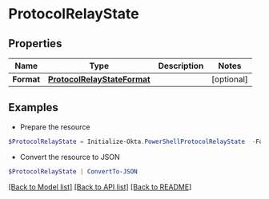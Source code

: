 # ProtocolRelayState
## Properties

Name | Type | Description | Notes
------------ | ------------- | ------------- | -------------
**Format** | [**ProtocolRelayStateFormat**](ProtocolRelayStateFormat.md) |  | [optional] 

## Examples

- Prepare the resource
```powershell
$ProtocolRelayState = Initialize-Okta.PowerShellProtocolRelayState  -Format null
```

- Convert the resource to JSON
```powershell
$ProtocolRelayState | ConvertTo-JSON
```

[[Back to Model list]](../README.md#documentation-for-models) [[Back to API list]](../README.md#documentation-for-api-endpoints) [[Back to README]](../README.md)

